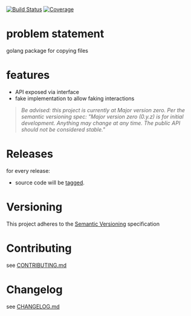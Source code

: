 [![Build Status](https://travis-ci.org/golang-utils/filecopier.svg?branch=master)](https://travis-ci.org/golang-utils/filecopier)
[![Coverage](https://codecov.io/gh/golang-utils/filecopier/branch/master/graph/badge.svg)](https://codecov.io/gh/golang-utils/filecopier)

# problem statement

golang package for copying files

# features

- API exposed via interface
- fake implementation to allow faking interactions

> *Be advised: this project is currently at Major version zero. Per the
> semantic versioning spec: "Major version zero (0.y.z) is for initial
> development. Anything may change at any time. The public API should
> not be considered stable."*

# Releases

for every release:

- source code will be [tagged](https://github.com/golang-utils/filecopier/tags).

# Versioning

This project adheres to the [Semantic Versioning](http://semver.org/)
specification

# Contributing

see [CONTRIBUTING.md](CONTRIBUTING.md)

# Changelog

see [CHANGELOG.md](CHANGELOG.md)

